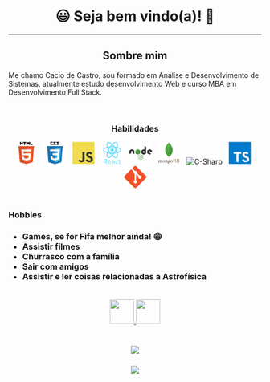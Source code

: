 <div>
   <h1 align="center">😃 Seja bem vindo(a)! 👋</h1>   
   <hr />   
   <div align="center">      
      <h2> Sombre mim</h2>      
      <p align="left">
         Me chamo Cacio de Castro, sou formado em Análise e Desenvolvimento de Sistemas, atualmente estudo
         desenvolvimento Web e curso MBA em Desenvolvimento Full Stack.
      </p>      
      </br>   
      <h3>Habilidades</h3>   
      <img
         src="https://raw.githubusercontent.com/devicons/devicon/master/icons/html5/html5-original-wordmark.svg"
         alt="html5" width="45" height="45" />
  &nbsp
      <img
         src="https://raw.githubusercontent.com/devicons/devicon/master/icons/css3/css3-original-wordmark.svg"
         alt="css3" width="45" height="45" />
  &nbsp
      <img left="40px"
         src="https://raw.githubusercontent.com/devicons/devicon/master/icons/javascript/javascript-original.svg"
         alt="javascript" width="45" height="45" />
  &nbsp
      <img
         src="https://raw.githubusercontent.com/devicons/devicon/master/icons/react/react-original-wordmark.svg"
         alt="react" width="45" height="45" />
  &nbsp
      <img
         src="https://raw.githubusercontent.com/devicons/devicon/master/icons/nodejs/nodejs-original-wordmark.svg"
         alt="nodejs" width="45" height="45" />
  &nbsp
      <img left="10px"
         src="https://raw.githubusercontent.com/devicons/devicon/master/icons/mongodb/mongodb-original-wordmark.svg"
         alt="mongodb" width="45" height="45" />
   &nbsp
      <img left="10px"
         src="https://raw.githubusercontent.com/devicons/devicon/master/icons/mongodb/mongodb-original-wordmark.svg](https://cdn.jsdelivr.net/gh/devicons/devicon@latest/icons/csharp/csharp-original.svg"
         alt="C-Sharp" width="45" height="45" />
  &nbsp
      <img
         src="https://raw.githubusercontent.com/devicons/devicon/master/icons/typescript/typescript-plain.svg"
         alt="typescript" width="45" height="45" />
   &nbsp
      <img src="https://raw.githubusercontent.com/devicons/devicon/master/icons/git/git-original.svg"
         alt="git" width="45" height="45" />
   </div>   
   </br>   
   <h3>
      Hobbies
   <h3>      
   <ul>
      <li> Games, se for Fifa melhor ainda! 😁</li>
      <li> Assistir filmes</li>
      <li> Churrasco com a família</li>
      <li> Sair com amigos</li>
      <li> Assistir e ler coisas relacionadas a Astrofísica</li>
   </ul>      
   </br>   
   <div align="center">
      <a href="https://github.com/kacyos?tab=repositories" target="_blank">
      <img src="https://cdn.iconscout.com/icon/free/png-256/github-108-438008.png" width="48px"
         height="48px" />
      </a>
      <a href="https://www.linkedin.com/in/cacio/" target="_blank">
      <img src="https://i.ibb.co/Kx2GSrT/linkedin.png" width="48px" height="48px" />
      </a>
   </div>   
   </br></br>
   
   <div>
   <center>
      <img src="https://github-readme-stats.vercel.app/api?username=kacyos&show_icons=true&theme=radical" />
      </center>
   &nbsp &nbsp &nbsp &nbsp
    <center>
      <img src="https://github-readme-stats.vercel.app/api/top-langs/?username=kacyos&layout=compact&theme=radical" />
   </center>
   </div>
   
   </br>
   
</div>
